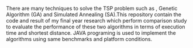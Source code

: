 There are many techniques to solve the TSP problem such as , Genetic Algorithm (GA) and Simulated Annealing (SA).This repository contain the code and result of my final year research which perform comparison study to evaluate the performance of these two algorithms in terms of execution time and shortest distance. JAVA programing is used to implement the algorithms using same benchmarks and platform conditions.
